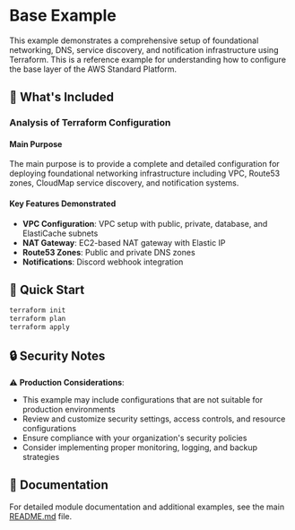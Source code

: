 # Base Example

This example demonstrates a comprehensive setup of foundational networking, DNS, service discovery, and notification infrastructure using Terraform. This is a reference example for understanding how to configure the base layer of the AWS Standard Platform.

## 🔧 What's Included

### Analysis of Terraform Configuration

#### Main Purpose
The main purpose is to provide a complete and detailed configuration for deploying foundational networking infrastructure including VPC, Route53 zones, CloudMap service discovery, and notification systems.

#### Key Features Demonstrated
- **VPC Configuration**: VPC setup with public, private, database, and ElastiCache subnets
- **NAT Gateway**: EC2-based NAT gateway with Elastic IP
- **Route53 Zones**: Public and private DNS zones
- **Notifications**: Discord webhook integration

## 🚀 Quick Start

```bash
terraform init
terraform plan
terraform apply
```

## 🔒 Security Notes

⚠️ **Production Considerations**: 
- This example may include configurations that are not suitable for production environments
- Review and customize security settings, access controls, and resource configurations
- Ensure compliance with your organization's security policies
- Consider implementing proper monitoring, logging, and backup strategies

## 📖 Documentation

For detailed module documentation and additional examples, see the main [README.md](../../README.md) file.
